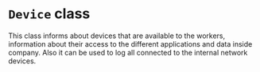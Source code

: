 # `Device` class

This class informs about devices that are available to the workers, information about their access to the different
applications and data inside company. Also it can be used to log all connected to the internal network devices.